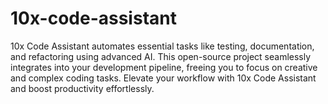 # 10x-code-assistant
10x Code Assistant automates essential tasks like testing, documentation, and refactoring using advanced AI. This open-source project seamlessly integrates into your development pipeline, freeing you to focus on creative and complex coding tasks. Elevate your workflow with 10x Code Assistant and boost productivity effortlessly.
